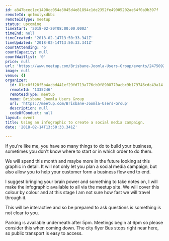 ```yaml
---
id: a847bcec1ec1498cc054a3045d4e81894c1de2352fe49005202ae64f0a9b397f
remoteId: qnfmxlyxdbbc
remoteIdType: meetup
status: upcoming
timeStart: '2018-02-20T08:00:00.000Z'
timeEnd: null
timeCreated: '2018-02-14T13:50:33.341Z'
timeUpdated: '2018-02-14T13:50:33.341Z'
countAttending: '6'
countCapacity: null
countWaitlist: '0'
price: null
url: 'https://www.meetup.com/Brisbane-Joomla-Users-Group/events/247509267/'
image: null
venue: {}
organizer:
  id: 81cc0ff28f5b4acbd441ef29fd713a776cb9f8908770acbc9b179746cdc49a14
  remoteId: '1335246'
  remoteIdType: meetup
  name: Brisbane Joomla Users Group
  url: 'https://meetup.com/Brisbane-Joomla-Users-Group'
  description: null
  codeOfConduct: null
layout: event
title: Using an infographic to create a social media campaign.
date: '2018-02-14T13:50:33.341Z'

---
```

<p>If you're like me, you have so many things to do to build your business, sometimes you don't know where to start or in which order to do them.</p> <p>We will spend this month and maybe more in the future looking at this graphic in detail. It will not only let you plan a social media campaign, but also allow you to help your customer form a business flow end to end.</p> <p>I suggest bringing your brain power and something to take notes on, I will make the infographic available to all via the meetup site. We will cover this colour by colour and at this stage I am not sure how fast we will travel through it.</p> <p>This will be interactive and so be prepared to ask questions is something is not clear to you.</p> <p>Parking is available underneath after 5pm. Meetings begin at 6pm so please consider this when coming down. The city flyer Bus stops right near here, so public transport is easy to access.</p>
